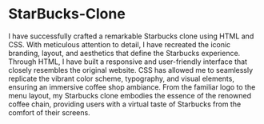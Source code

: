 # StarBucks-Clone


I have successfully crafted a remarkable Starbucks clone using HTML and CSS. With meticulous attention to detail, I have recreated the iconic branding, layout, and aesthetics that define the Starbucks experience. Through HTML, I have built a responsive and user-friendly interface that closely resembles the original website. CSS has allowed me to seamlessly replicate the vibrant color scheme, typography, and visual elements, ensuring an immersive coffee shop ambiance. From the familiar logo to the menu layout, my Starbucks clone embodies the essence of the renowned coffee chain, providing users with a virtual taste of Starbucks from the comfort of their screens.

